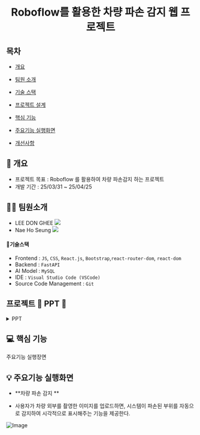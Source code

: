 <h1 align="center">Roboflow를 활용한 차량 파손 감지 웹 프로젝트 </h1>

## 목차

  - [개요](https://github.com/ehdgml123/socar#-개요)

  - [팀원 소개](https://github.com/ehdgml123/socar#-팀원소개)
  
  - [기술 스택](https://github.com/ehdgml123/socar#-기술스택)
    
  - [프로젝트 설계](https://github.com/ehdgml123/socar#-프로젝트-설계)
    
  - [핵심 기능](https://github.com/ehdgml123/socar#-핵심-기능)
    
  - [주요기능 실행화면](https://github.com/ehdgml123/socar#-주요기능-실행화면)
    
  - [개선사항](https://github.com/ehdgml123/socar#-개선사항)

## :page_with_curl: 개요
- 프로젝트 목표 : Roboflow 를 활용하여 차량 파손감지 하는 프로젝트  
- 개발 기간 : 25/03/31 ~ 25/04/25

## 🙋‍♀️ 팀원소개
- LEE DON GHEE <a href="https://github.com/ehdgml123"><img src="https://img.shields.io/badge/GitHub-181717?style=plastic&logo=GitHub&logoColor=white"></a>
- Nae Ho Seung <a href="https://github.com/Naessss"><img src="https://img.shields.io/badge/GitHub-181717?style=plastic&logo=GitHub&logoColor=white"></a>

 #### :pencil:기술스택
- Frontend : `JS`, `CSS`, `React.js`, `Bootstrap`,`react-router-dom`, `react-dom`
- Backend : `FastAPI`
- AI Model : `MySQL`
- IDE : `Visual Studio Code (VSCode)`
- Source Code Management : `Git`

 ## 프로젝트 📂 PPT 📂

 <details><summary>PPT</summary> <div align="center">
  
  ![Image](https://github.com/user-attachments/assets/39f944b1-caf8-4a76-888a-bf1178d4ca2b) | ![Image](https://github.com/user-attachments/assets/75fc750e-12fb-4a29-bbec-5ff4307b2069) |
  | :----------: | :----------: |
  | ![Image](https://github.com/user-attachments/assets/9291ace4-814b-4ece-8609-9edc6a0f0324) | ![Image](https://github.com/user-attachments/assets/786b211e-114d-4b11-a3d6-7b233dbeddb8) |
  | ![Image](https://github.com/user-attachments/assets/a0c3582f-6133-4ccf-83ef-2ddbd382013e) | ![Image](https://github.com/user-attachments/assets/2b6b73fd-38d1-4a0b-82f3-91593107fc3e) |
  | ![Image](https://github.com/user-attachments/assets/efdb448a-ac4f-44f1-a122-0bb255ce8d32) | ![Image](https://github.com/user-attachments/assets/ad95e32f-1658-48b9-b981-be4b68ed3bbd) |
  | ![Image](https://github.com/user-attachments/assets/fcd91365-3fb2-489b-a330-a6d9c3528b9a) | ![Image](https://github.com/user-attachments/assets/ed0382e1-df6f-4bf4-b9a8-8aa2babb23d9) |
  | ![Image](https://github.com/user-attachments/assets/cb734052-7ab9-4ba2-883d-096b35c1ba6a) | ![Image](https://github.com/user-attachments/assets/4dfdb93e-3977-4d97-a830-470e85b38c66) |
  | ![Image](https://github.com/user-attachments/assets/442e4e32-a704-4912-8834-9880c818723b) | ![Image](https://github.com/user-attachments/assets/7cb6c00d-5849-44c8-9c22-cedfcd1e4aca) |
  | ![Image](https://github.com/user-attachments/assets/4887e0a1-68f0-4633-830e-b7db35368998) | ![Image](https://github.com/user-attachments/assets/ccb28581-f931-441e-9096-25221e3f5d70) |
  | ![Image](https://github.com/user-attachments/assets/b5241554-5226-4081-adb7-951d28786cca) | ![Image](https://github.com/user-attachments/assets/4b79f186-0675-40c0-99dc-961d3aacbc97) |
  | ![Image](https://github.com/user-attachments/assets/956f722a-492b-4398-bc32-9f8f3f89e589) | ![Image](https://github.com/user-attachments/assets/133c5e33-295e-48e8-b660-124cbf29febe) |
  | ![Image](https://github.com/user-attachments/assets/9edf94f8-c04b-40fe-b574-64e1dc037f4d) | ![Image](https://github.com/user-attachments/assets/0be88688-44a0-4ac9-9adc-1a9842515ee8) |
  | ![Image](https://github.com/user-attachments/assets/f5874f9e-4b9c-4616-bad6-10c608c2574e) | ![Image](https://github.com/user-attachments/assets/b843ab46-2837-4176-9c97-361882c126d4) |
  | ![Image](https://github.com/user-attachments/assets/a5963534-1985-4357-a872-59d6887f32d1) | ![Image](https://github.com/user-attachments/assets/79d07827-a8ab-4253-b220-585895913ea7) |
  </details>
  </div>

## 💻 핵심 기능
주요기능 실행장면

## :bulb: 주요기능 실행화면

* **차량 파손 감지 **
 - 사용자가 차량 외부를 촬영한 이미지를 업로드하면, 시스템이 파손된 부위를 자동으로 감지하여 시각적으로 표시해주는 기능을 제공한다.

![Image](https://github.com/user-attachments/assets/9a542eb0-de90-4633-a877-1a2c9e3eeff6)
   
 
